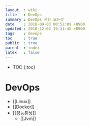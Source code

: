 ```yaml
---
layout  : wiki
title   : DevOps
summary : DevOps 관한 모든것 
date    : 2018-09-03 00:52:09 +0900
updated : 2018-12-03 19:31:45 +0900
tags    : devops
toc     : true
public  : true
parent  : index
latex   : false
---
```

* TOC
{:toc}

# DevOps

* [[Linux]]
* [[Docker]]
* [[성능튜닝]]
	* [[Jvm]]	
